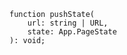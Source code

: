 <div class="ts-block">

```dts
function pushState(
	url: string | URL,
	state: App.PageState
): void;
```

</div>